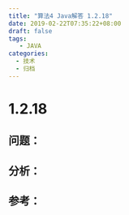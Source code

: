 ```yaml
---
title: "算法4 Java解答 1.2.18"
date: 2019-02-22T07:35:22+08:00
draft: false
tags:
   - JAVA
categories:
  - 技术
  - 归档
---
```



# 1.2.18

## 问题：


## 分析：


## 参考：


